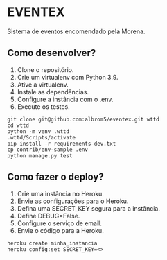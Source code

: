 # EVENTEX

Sistema de eventos encomendado pela Morena.

## Como desenvolver?

1. Clone o repositório.
2. Crie um virtualenv com Python 3.9.
3. Ative a virtualenv.
4. Instale as dependências.
5. Configure a instância com o .env.
6. Execute os testes.

```console
git clone git@github.com:albrom5/eventex.git wttd
cd wttd
python -m venv .wttd
.wttd/Scripts/activate
pip install -r requirements-dev.txt
cp contrib/env-sample .env
python manage.py test
```
## Como fazer o deploy?

1. Crie uma instância no Heroku.
2. Envie as configurações para o Heroku.
3. Defina uma SECRET_KEY segura para a instância.
4. Define DEBUG=False.
5. Configure o serviço de email.
6. Envie o código para a Heroku.

```console
heroku create minha_instancia
heroku config:set SECRET_KEY=<>
```
